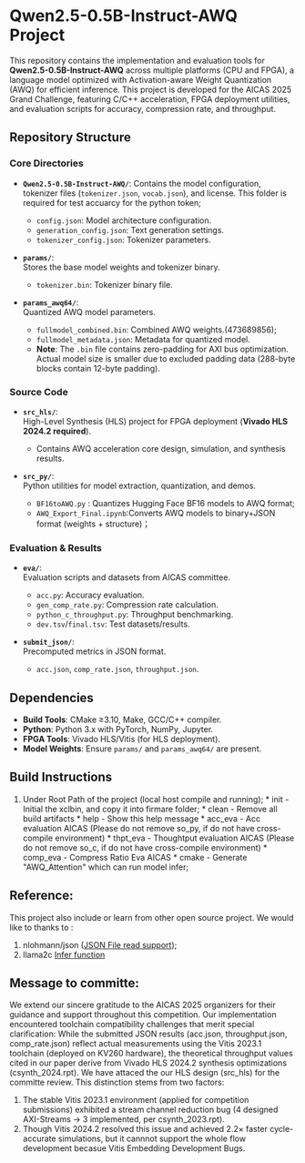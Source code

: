 # Qwen2.5-0.5B-Instruct-AWQ Project

This repository contains the implementation and evaluation tools for ​**Qwen2.5-0.5B-Instruct-AWQ** across multiple platforms (CPU and FPGA), a language model optimized with Activation-aware Weight Quantization (AWQ) for efficient inference. This project is developed for the AICAS 2025 Grand Challenge, featuring C/C++ acceleration, FPGA deployment utilities, and evaluation scripts for accuracy, compression rate, and throughput.

## Repository Structure

### Core Directories
- ​**`Qwen2.5-0.5B-Instruct-AWQ/`**: 
  Contains the model configuration, tokenizer files (`tokenizer.json`, `vocab.json`), and license. This folder is required for test accuarcy for the python token;
  - `config.json`: Model architecture configuration.
  - `generation_config.json`: Text generation settings.
  - `tokenizer_config.json`: Tokenizer parameters.

- ​**`params/`**:  
  Stores the base model weights and tokenizer binary.
  - `tokenizer.bin`: Tokenizer binary file.

- ​**`params_awq64/`**:  
  Quantized AWQ model parameters. 
  - `fullmodel_combined.bin`: Combined AWQ weights.(473689856);
  - `fullmodel_metadata.json`: Metadata for quantized model.
  - ​**Note**: The `.bin` file contains zero-padding for AXI bus optimization. Actual model size is smaller due to excluded padding data (288-byte blocks contain 12-byte padding).

### Source Code
- ​**`src_hls/`**:  
  High-Level Synthesis (HLS) project for FPGA deployment (**Vivado HLS 2024.2 required**).
  - Contains AWQ acceleration core design, simulation, and synthesis results.

- ​**`src_py/`**:  
  Python utilities for model extraction, quantization, and demos.
  - `BF16toAWQ.py` : Quantizes Hugging Face BF16 models to AWQ format;
  - `AWQ_Export_Final.ipynb`:Converts AWQ models to binary+JSON format (weights + structure)；
  
### Evaluation & Results
- ​**`eva/`**:  
  Evaluation scripts and datasets from AICAS committee.
  - `acc.py`: Accuracy evaluation.
  - `gen_comp_rate.py`: Compression rate calculation.
  - `python_c_throughput.py`: Throughput benchmarking.
  - `dev.tsv`/`final.tsv`: Test datasets/results.

- ​**`submit_json/`**:  
  Precomputed metrics in JSON format.
  - `acc.json`, `comp_rate.json`, `throughput.json`.

## Dependencies
- ​**Build Tools**: CMake ≥3.10, Make, GCC/C++ compiler.
- ​**Python**: Python 3.x with PyTorch, NumPy, Jupyter.
- ​**FPGA Tools**: Vivado HLS/Vitis (for HLS deployment).
- ​**Model Weights**: Ensure `params/` and `params_awq64/` are present.

## Build Instructions
  1. Under Root Path of the project (local host compile and running);
    * init        - Initial the xclbin, and copy it into firmare folder;
    * clean       - Remove all build artifacts
    * help        - Show this help message
    * acc_eva     - Acc evaluation AICAS (Please do not remove so_py, if do not have cross-compile environment)
    * thpt_eva    - Thoughtput evaluation AICAS (Please do not remove so_c, if do not have cross-compile environment)
    * comp_eva    - Compress Ratio Eva AICAS
    * cmake       - Generate "AWQ_Attention" which can run model infer;


## Reference:
  This project also include or learn from other open source project. We would like to thanks to :
  1. nlohmann/json ([JSON File read support](https://github.com/nlohmann/json));
  2. llama2c [Infer function](https://github.com/karpathy/llama2.c) 
  
## Message to committe:
We extend our sincere gratitude to the AICAS 2025 organizers for their guidance and support throughout this competition. Our implementation encountered toolchain compatibility challenges that merit special clarification: While the submitted JSON results (acc.json, throughput.json, comp_rate.json) reflect ​actual measurements using the Vitis 2023.1 toolchain (deployed on KV260 hardware), the theoretical throughput values cited in our paper derive from ​Vivado HLS 2024.2 synthesis optimizations (csynth_2024.rpt). We have attaced the our HLS design (src_hls) for the committe review. This distinction stems from two factors:

1. The stable Vitis 2023.1 environment (applied for competition submissions) exhibited a stream channel reduction bug (4 designed AXI-Streams → 3 implemented, per csynth_2023.rpt).
2. Though Vitis 2024.2 resolved this issue and achieved 2.2× faster cycle-accurate simulations, but it cannnot support the whole flow development becasue Vitis Embedding Development Bugs.
